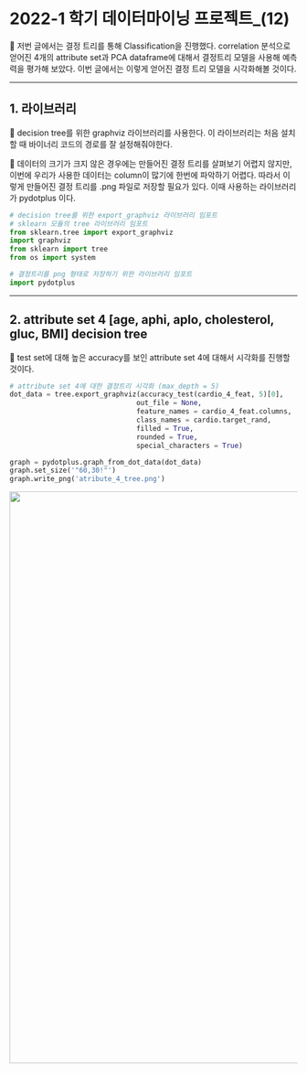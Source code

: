 # 2022-1 학기 데이터마이닝 프로젝트_(12)  

🐍 저번 글에서는 결정 트리를 통해 Classification을 진행했다. correlation 분석으로 얻어진 4개의 attribute set과 PCA dataframe에 대해서 결정트리 모델을 사용해 예측력을 평가해 보았다. 이번 글에서는 이렇게 얻어진 결정 트리 모델을 시각화해볼 것이다.  

***  

## 1. 라이브러리  

📌 decision tree를 위한 graphviz 라이브러리를 사용한다. 이 라이브러리는 처음 설치할 때 바이너리 코드의 경로를 잘 설정해줘야한다.  

📌  데이터의 크기가 크지 않은 경우에는 만들어진 결정 트리를 살펴보기 어렵지 않지만, 이번에 우리가 사용한 데이터는 column이 많기에 한번에 파악하기 어렵다. 따라서 이렇게 만들어진 결정 트리를 .png 파일로 저장할 필요가 있다. 이때 사용하는 라이브러리가 pydotplus 이다.  


```py  
# decision tree를 위한 export_graphviz 라이브러리 임포트
# sklearn 모듈의 tree 라이브러리 임포트
from sklearn.tree import export_graphviz
import graphviz
from sklearn import tree
from os import system

# 결정트리를 png 형태로 저장하기 위한 라이브러리 임포트
import pydotplus
```  

***  

## 2. attribute set 4 [age, aphi, aplo, cholesterol, gluc, BMI] decision tree  

📌 test set에 대해 높은 accuracy를 보인 attribute set 4에 대해서 시각화를 진행할 것이다.  

```py
# attribute set 4에 대한 결정트리 시각화 (max_depth = 5)
dot_data = tree.export_graphviz(accuracy_test(cardio_4_feat, 5)[0],        # 의사결정나무 모형 대입
                               out_file = None,                            # file로 변환할 것인가
                               feature_names = cardio_4_feat.columns,      # feature 이름
                               class_names = cardio.target_rand,           # target 이름
                               filled = True,                              # 그림에 색상을 넣을것인가
                               rounded = True,                             # 반올림을 진행할 것인가
                               special_characters = True)                  # 특수문자를 사용하나

graph = pydotplus.graph_from_dot_data(dot_data)
graph.set_size('"60,30!"')
graph.write_png('atribute_4_tree.png')
```  

<p align="center"><img src="https://user-images.githubusercontent.com/65170165/199865789-68d81a6a-ef75-461d-a200-845feaaacb6e.png" width="1000" /></p>  


